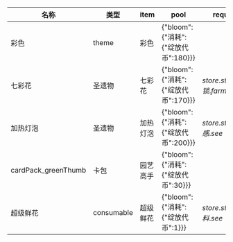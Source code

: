 | 名称  | 类型  | item | pool | requirement | amount |
| --- | --- | ---- | ---- | ----------- | ------ |
| 彩色 | theme | 彩色 | {"bloom":{"消耗":{"绽放代币":180}}} |  |  |
| 七彩花 | 圣遗物 | 七彩花 | {"bloom":{"消耗":{"绽放代币":170}}} | $store.state.解锁.farmFeature.see$ |  |
| 加热灯泡 | 圣遗物 | 加热灯泡 | {"bloom":{"消耗":{"绽放代币":200}}} | $store.state.解锁.灵感.see$ |  |
| cardPack_greenThumb | 卡包 | 园艺高手 | {"bloom":{"消耗":{"绽放代币":30}}} |  |  |
| 超级鲜花 | consumable | 超级鲜花 | {"bloom":{"消耗":{"绽放代币":1}}} | $store.state.解锁.肥料.see$ | 20 |
